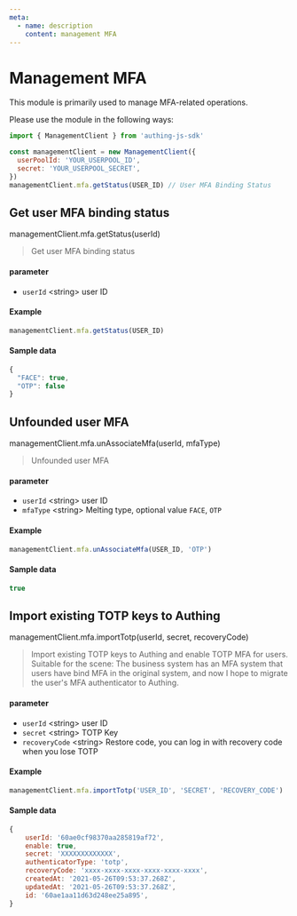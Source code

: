 ```yaml
---
meta:
  - name: description
    content: management MFA
---
```


# Management MFA

<LastUpdated/>

This module is primarily used to manage MFA-related operations.

Please use the module in the following ways:

```javascript
import { ManagementClient } from 'authing-js-sdk'

const managementClient = new ManagementClient({
  userPoolId: 'YOUR_USERPOOL_ID',
  secret: 'YOUR_USERPOOL_SECRET',
})
managementClient.mfa.getStatus(USER_ID) // User MFA Binding Status
```

## Get user MFA binding status

managementClient.mfa.getStatus(userId)

> Get user MFA binding status

#### parameter

- `userId` \<string\> user ID

#### Example

```javascript
managementClient.mfa.getStatus(USER_ID)
```

#### Sample data

```js
{
  "FACE": true,
  "OTP": false
}
```

## Unfounded user MFA

managementClient.mfa.unAssociateMfa(userId, mfaType)

> Unfounded user MFA

#### parameter

- `userId` \<string\> user ID
- `mfaType` \<string\> Melting type, optional value `FACE`, `OTP`

#### Example

```javascript
managementClient.mfa.unAssociateMfa(USER_ID, 'OTP')
```

#### Sample data

```js
true
```

## Import existing TOTP keys to Authing

managementClient.mfa.importTotp(userId, secret, recoveryCode)

> Import existing TOTP keys to Authing and enable TOTP MFA for users. Suitable for the scene: The business system has an MFA system that users have bind MFA in the original system, and now I hope to migrate the user's MFA authenticator to Authing.

#### parameter

- `userId` \<string\> user ID
- `secret` \<string\> TOTP Key
- `recoveryCode` \<string\> Restore code, you can log in with recovery code when you lose TOTP

#### Example

```javascript
managementClient.mfa.importTotp('USER_ID', 'SECRET', 'RECOVERY_CODE')
```

#### Sample data

```js
{
    userId: '60ae0cf98370aa285819af72',
    enable: true,
    secret: 'XXXXXXXXXXXXX',
    authenticatorType: 'totp',
    recoveryCode: 'xxxx-xxxx-xxxx-xxxx-xxxx-xxxx',
    createdAt: '2021-05-26T09:53:37.268Z',
    updatedAt: '2021-05-26T09:53:37.268Z',
    id: '60ae1aa11d63d248ee25a895',
}
```
